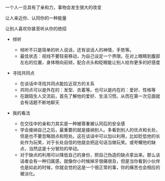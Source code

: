 一个人一旦具有了亲和力，事物会发生很大的改变

让人亲近你、认同你的一种能量

让别人喜欢你甚至听从你的绝招

- 倾听

  - 倾听不只是简单的听人说话，还有说话人的神情，手势等。
  - 最佳状态：视线不要轻易移动，为自己设定一个界限。在对上眼睛到腹部左右的位置，身体稍向前倾，配合点头和眨眼能让别人给你更多的好感度

- 寻找共同点

  - 在谈话中寻找共同点能拉近双方的关系
  - 共同点可以是外在的：发型、衣着等。也可以是内在的：爱好、性格等
  - 在跟陌生人交流前，首先了解他的爱好、生活习惯。从而在第一次见面就会有话题不断地聊天

- 我的看法

  - 在交往中的亲和力其实是一种被尊重被认同后的安全感
  - 学会接纳自己之后，最重要的就是接纳别人。多看到别人的优点和长处，但是也不要忽略弱点和短处。这在谈话中可以加以利用，比如贬低他的长处作为玩笑，对于长处自信的他就会把这句话当做玩笑。或夸耀他的缺点，当然这是十分冒险的举动。
  - 对于缺点的利用可以降低自己的身份，把自己伪造的缺点拿出来。那么谈话者会有一种归属感，就像你小时候掉牙很痛很丑，但是当你看到小伙伴也是如此的时候，你就会觉的这是一个很正常的事，你的痛苦也会相应的被淡化。

  

  